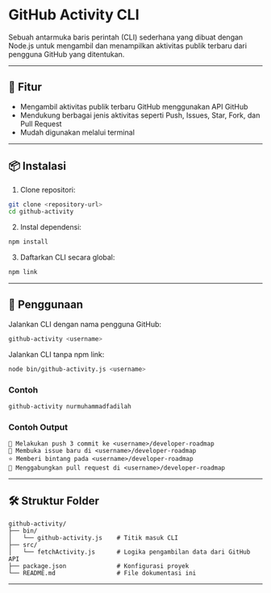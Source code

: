 # GitHub Activity CLI

Sebuah antarmuka baris perintah (CLI) sederhana yang dibuat dengan Node.js untuk mengambil dan menampilkan aktivitas publik terbaru dari pengguna GitHub yang ditentukan.

---

## 🚀 Fitur

- Mengambil aktivitas publik terbaru GitHub menggunakan API GitHub
- Mendukung berbagai jenis aktivitas seperti Push, Issues, Star, Fork, dan Pull Request
- Mudah digunakan melalui terminal

---

## 📦 Instalasi

1. Clone repositori:

```bash
git clone <repository-url>
cd github-activity
```

2. Instal dependensi:

```bash
npm install
```

3. Daftarkan CLI secara global:

```bash
npm link
```

---

## 🧪 Penggunaan

Jalankan CLI dengan nama pengguna GitHub:

```bash
github-activity <username>
```

Jalankan CLI tanpa npm link:

```bash
node bin/github-activity.js <username>
```

### Contoh

```bash
github-activity nurmuhammadfadilah
```

### Contoh Output

```
🔄 Melakukan push 3 commit ke <username>/developer-roadmap
🐛 Membuka issue baru di <username>/developer-roadmap
⭐ Memberi bintang pada <username>/developer-roadmap
🔀 Menggabungkan pull request di <username>/developer-roadmap
```

---

## 🛠 Struktur Folder

```
github-activity/
├── bin/
│   └── github-activity.js    # Titik masuk CLI
├── src/
│   └── fetchActivity.js      # Logika pengambilan data dari GitHub API
├── package.json              # Konfigurasi proyek
└── README.md                 # File dokumentasi ini
```

---
